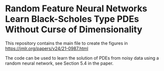 # Random Feature Neural Networks Learn Black-Scholes Type PDEs Without Curse of Dimensionality 
 This repository contains the main file to create the figures in  https://jmlr.org/papers/v24/21-0987.html

 The code can be used to learn the solution of PDEs from noisy data using a random neural network, see Section 5.4 in the paper. 
